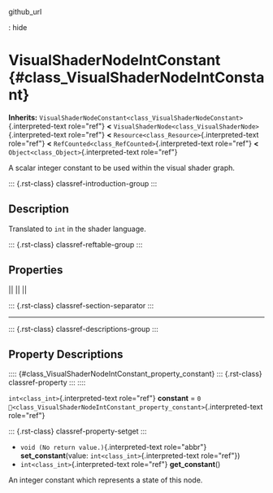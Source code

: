 github_url

:   hide

# VisualShaderNodeIntConstant {#class_VisualShaderNodeIntConstant}

**Inherits:**
`VisualShaderNodeConstant<class_VisualShaderNodeConstant>`{.interpreted-text
role="ref"} **\<**
`VisualShaderNode<class_VisualShaderNode>`{.interpreted-text role="ref"}
**\<** `Resource<class_Resource>`{.interpreted-text role="ref"} **\<**
`RefCounted<class_RefCounted>`{.interpreted-text role="ref"} **\<**
`Object<class_Object>`{.interpreted-text role="ref"}

A scalar integer constant to be used within the visual shader graph.

::: {.rst-class}
classref-introduction-group
:::

## Description

Translated to `int` in the shader language.

::: {.rst-class}
classref-reftable-group
:::

## Properties

||
||
||

::: {.rst-class}
classref-section-separator
:::

------------------------------------------------------------------------

::: {.rst-class}
classref-descriptions-group
:::

## Property Descriptions

:::: {#class_VisualShaderNodeIntConstant_property_constant}
::: {.rst-class}
classref-property
:::
::::

`int<class_int>`{.interpreted-text role="ref"} **constant** = `0`
`🔗<class_VisualShaderNodeIntConstant_property_constant>`{.interpreted-text
role="ref"}

::: {.rst-class}
classref-property-setget
:::

- `void (No return value.)`{.interpreted-text role="abbr"}
  **set_constant**(value: `int<class_int>`{.interpreted-text
  role="ref"})
- `int<class_int>`{.interpreted-text role="ref"} **get_constant**()

An integer constant which represents a state of this node.
